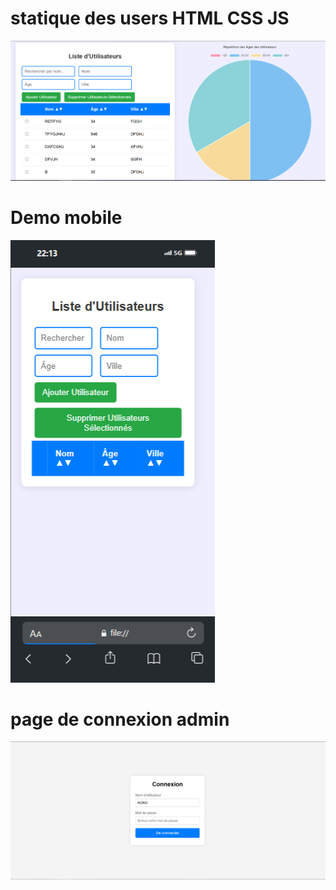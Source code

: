 # statique des users HTML CSS JS 

<img src="./demo.png" alt="">

# Demo mobile

<img src="./demo2.png" alt="">

# page de connexion admin

<img src="./connexion admin.png" alt="">